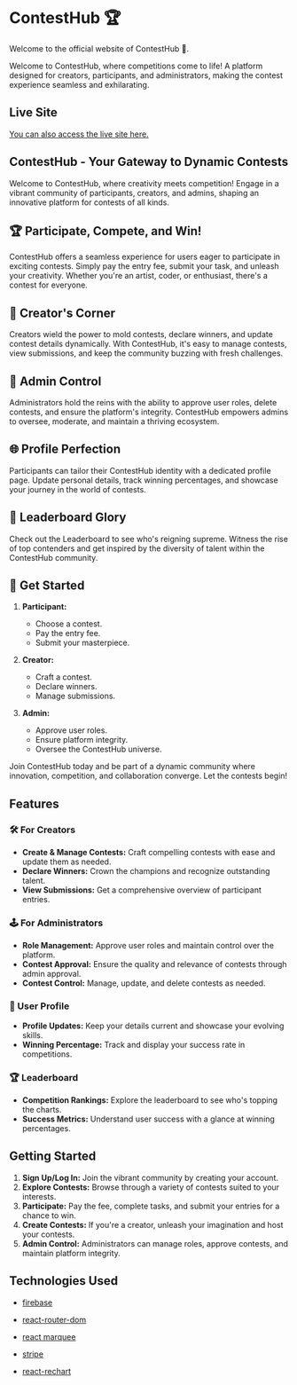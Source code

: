 # ContestHub 🏆
Welcome to the official website of ContestHub 🥷.

Welcome to ContestHub, where competitions come to life! A platform designed for creators, participants, and administrators, making the contest experience seamless and exhilarating.


## Live Site
[You can also access the live site here.](https://contesthub-7485a.web.app/)

## ContestHub - Your Gateway to Dynamic Contests

Welcome to ContestHub, where creativity meets competition! Engage in a vibrant community of participants, creators, and admins, shaping an innovative platform for contests of all kinds.

## 🏆 Participate, Compete, and Win!
ContestHub offers a seamless experience for users eager to participate in exciting contests. Simply pay the entry fee, submit your task, and unleash your creativity. Whether you're an artist, coder, or enthusiast, there's a contest for everyone.

## 👑 Creator's Corner
Creators wield the power to mold contests, declare winners, and update contest details dynamically. With ContestHub, it's easy to manage contests, view submissions, and keep the community buzzing with fresh challenges.

## 🔧 Admin Control
Administrators hold the reins with the ability to approve user roles, delete contests, and ensure the platform's integrity. ContestHub empowers admins to oversee, moderate, and maintain a thriving ecosystem.

## 🌐 Profile Perfection
Participants can tailor their ContestHub identity with a dedicated profile page. Update personal details, track winning percentages, and showcase your journey in the world of contests.

## 🏅 Leaderboard Glory
Check out the Leaderboard to see who's reigning supreme. Witness the rise of top contenders and get inspired by the diversity of talent within the ContestHub community.

## 🚀 Get Started
1. **Participant:**
   - Choose a contest.
   - Pay the entry fee.
   - Submit your masterpiece.

2. **Creator:**
   - Craft a contest.
   - Declare winners.
   - Manage submissions.

3. **Admin:**
   - Approve user roles.
   - Ensure platform integrity.
   - Oversee the ContestHub universe.

Join ContestHub today and be part of a dynamic community where innovation, competition, and collaboration converge. Let the contests begin!


## Features

### 🛠️ For Creators

- **Create & Manage Contests:** Craft compelling contests with ease and update them as needed.
- **Declare Winners:** Crown the champions and recognize outstanding talent.
- **View Submissions:** Get a comprehensive overview of participant entries.

### 🕹️ For Administrators

- **Role Management:** Approve user roles and maintain control over the platform.
- **Contest Approval:** Ensure the quality and relevance of contests through admin approval.
- **Contest Control:** Manage, update, and delete contests as needed.

### 👤 User Profile

- **Profile Updates:** Keep your details current and showcase your evolving skills.
- **Winning Percentage:** Track and display your success rate in competitions.

### 🏆 Leaderboard

- **Competition Rankings:** Explore the leaderboard to see who's topping the charts.
- **Success Metrics:** Understand user success with a glance at winning percentages.

## Getting Started

1. **Sign Up/Log In:** Join the vibrant community by creating your account.
2. **Explore Contests:** Browse through a variety of contests suited to your interests.
3. **Participate:** Pay the fee, complete tasks, and submit your entries for a chance to win.
4. **Create Contests:** If you're a creator, unleash your imagination and host your contests.
5. **Admin Control:** Administrators can manage roles, approve contests, and maintain platform integrity.


## Technologies Used

- [firebase](https://firebase.google.com/)

- [react-router-dom](https://reactrouter.com/en/main/start/overview)

- [react marquee](https://www.react-fast-marquee.com/)

- [stripe](https://stripe.com/)

- [react-rechart](https://recharts.org/en-US/)

